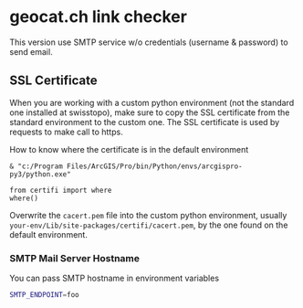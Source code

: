# geocat.ch link checker
This version use SMTP service w/o credentials (username & password) to send email.

## SSL Certificate
When you are working with a custom python environment (not the standard one installed at swisstopo),
make sure to copy the SSL certificate from the standard environment to the custom one. The SSL certificate is used by requests to make call to https.

How to know where the certificate is in the default environment
```
& "c:/Program Files/ArcGIS/Pro/bin/Python/envs/arcgispro-py3/python.exe"

from certifi import where
where()
```
Overwrite the `cacert.pem` file into the custom python environment, usually `your-env/Lib/site-packages/certifi/cacert.pem`, by the one found on the default environment.

### SMTP Mail Server Hostname
You can pass SMTP hostname in environment variables
```bash
SMTP_ENDPOINT=foo
```
